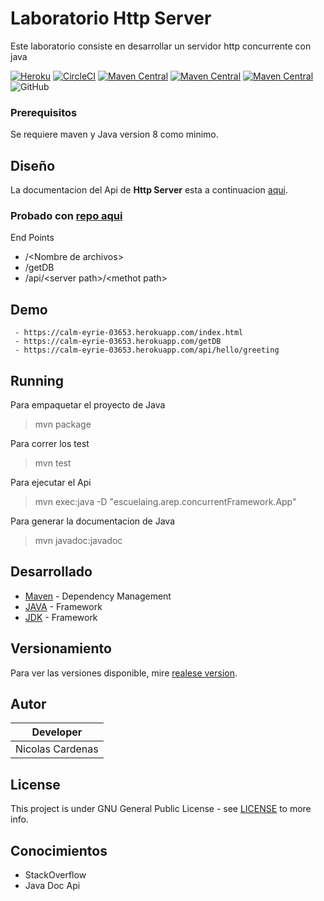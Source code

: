# Laboratorio Http Server

Este laboratorio consiste en desarrollar un servidor http concurrente con java 

[![Heroku](https://heroku-badge.herokuapp.com/?app=calm-eyrie-03653)](https://calm-eyrie-03653.herokuapp.com)
[![CircleCI](https://circleci.com/gh/Arep-Nico/ConcurrentFramework/tree/master.svg?style=svg)](https://circleci.com/gh/Arep-Nico/ConcurrentFramework/tree/master)
[![Maven Central](https://img.shields.io/maven-central/v/org.apache.maven.plugins/maven-compiler-plugin/3.8.0)](https://mvnrepository.com/artifact/org.apache.maven.plugins/maven-compiler-plugin/3.8.0)
[![Maven Central](https://img.shields.io/maven-central/v/org.apache.maven.plugins/maven-dependency-plugin/3.0.1)](https://mvnrepository.com/artifact/org.apache.maven.plugins/maven-dependency-plugin/3.0.1)
[![Maven Central](https://img.shields.io/maven-central/v/org.apache.maven.plugins/maven-javadoc-plugin)](https://mvnrepository.com/artifact/org.apache.maven.plugins/maven-javadoc-plugin)
![GitHub](https://img.shields.io/github/license/Arep-Nico/ConcurrentFramework)

### Prerequisitos

Se requiere maven y Java version 8 como minimo.

## Diseño

La documentacion del Api de **Http Server** esta a continuacion [aqui](documents/Laboratorio_5_Arep.pdf).

### Probado con [repo aqui](https://github.com/Arep-Nico/JavaClient.git)

End Points
- /\<Nombre de archivos>
- /getDB
- /api/\<server path>/\<methot path>

## Demo
````
 - https://calm-eyrie-03653.herokuapp.com/index.html
 - https://calm-eyrie-03653.herokuapp.com/getDB
 - https://calm-eyrie-03653.herokuapp.com/api/hello/greeting

````

## Running
 Para empaquetar el proyecto de Java 
 > mvn package
 
 Para correr los test
 > mvn test 
 
 Para ejecutar el Api 
 > mvn exec:java -D "escuelaing.arep.concurrentFramework.App"
 
 Para generar la documentacion de Java
 > mvn javadoc:javadoc


## Desarrollado

* [Maven](https://maven.apache.org/) - Dependency Management
* [JAVA](https://www.java.com/es/download) - Framework
* [JDK](https://www.oracle.com/technetwork/java/javase/downloads/jdk8-downloads-2133151.html) - Framework

## Versionamiento

Para ver las versiones disponible, mire [realese version](https://github.com/Arep-Nico/ConcurrentFramework/releases).

## Autor

| Developer |
| :--: |
| Nicolas Cardenas |

## License

This project is under GNU General Public License - see [LICENSE](LICENSE) to more info.

## Conocimientos

* StackOverflow
* Java Doc Api